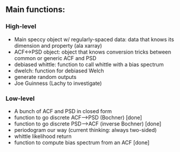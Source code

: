
## Main functions:

### High-level
 - Main speccy object w/ regularly-spaced data: data that knows its dimension and property (ala xarray)
 - ACF<->PSD object: object that knows conversion tricks between common or generic ACF and PSD
 - debiased whittle: function to call whittle with a bias spectrum
 - dwelch: function for debiased Welch
 - generate random outputs
 - Joe Guinness (Lachy to investigate)

### Low-level 

- A bunch of ACF and PSD in closed form
- function to go discrete ACF-->PSD (Bochner) [done]
- function to go discrete PSD-->ACF (inverse Bochner) [done]
- periodogram our way (current thinking: always two-sided)
- whittle likelihood return
- function to compute bias spectrum from an ACF [done]
